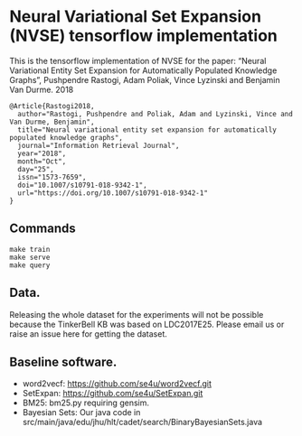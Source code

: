 # Neural Variational Set Expansion (NVSE) tensorflow implementation

This is the tensorflow implementation of NVSE for the paper: 
“Neural Variational Entity Set Expansion for Automatically Populated Knowledge Graphs”, Pushpendre Rastogi, Adam Poliak, Vince Lyzinski and Benjamin Van Durme. 2018

```
@Article{Rastogi2018,
  author="Rastogi, Pushpendre and Poliak, Adam and Lyzinski, Vince and Van Durme, Benjamin",
  title="Neural variational entity set expansion for automatically populated knowledge graphs",
  journal="Information Retrieval Journal",
  year="2018",
  month="Oct",
  day="25",
  issn="1573-7659",
  doi="10.1007/s10791-018-9342-1",
  url="https://doi.org/10.1007/s10791-018-9342-1"
}
```




## Commands 

```
make train 
make serve
make query
```

## Data. 

Releasing the whole dataset for the experiments will not be possible because the TinkerBell KB was based on LDC2017E25. Please email us or raise an issue here for getting the dataset.

## Baseline software.

- word2vecf: https://github.com/se4u/word2vecf.git
- SetExpan: https://github.com/se4u/SetExpan.git
- BM25: bm25.py requiring gensim.
- Bayesian Sets: Our java code in src/main/java/edu/jhu/hlt/cadet/search/BinaryBayesianSets.java
